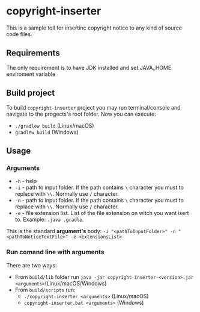 # copyright-inserter
This is a sample toll for insertinc copyright notice to any kind of source code files.

## Requirements
The only requirement is to have JDK installed and set JAVA_HOME enviroment variable

## Build project
To build `copyright-inserter` project you may run terminal/console and navigate to the progects's root folder. Now you can execute:
* `./gradlew build` (Linux/macOS)
* `gradlew build` (Windows)

## Usage
### Arguments
* `-h` - help
* `-i` - path to input folder. If the path contains `\` character you must to replace with `\\`. Normally use `/` character.
* `-n` - path to input folder. If the path contains `\` character you must to replace with `\\`. Normally use `/` character.
* `-e` - file extension list. List of the file extension on witch you want isert to. Example: `.java .gradle`.

This is the standard **argument's** body: `-i "<pathToInputFolder>" -n "<pathToNoticeTextFile>" -e <extensionsList>`
### Run comand line with arguments
There are two ways:
* From `build/lib` folder run `java -jar copyright-inserter-<version>.jar <arguments>`(Linux/macOS/Windows)
* From `build/scripts` run:
  * `./copyright-inserter <arguments>` (Linux/macOS)
  * `copyright-inserter.bat <arguments>` (Windows)